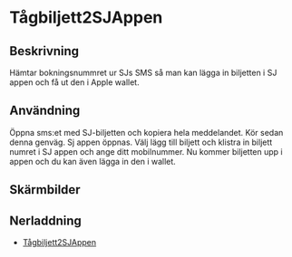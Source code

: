# Tågbiljett2SJAppen

## Beskrivning

Hämtar bokningsnummret ur SJs SMS så man kan lägga in biljetten i SJ appen och få ut den i Apple wallet.

## Användning

Öppna sms:et med SJ-biljetten och kopiera hela meddelandet. Kör sedan denna genväg. Sj appen öppnas. Välj lägg till biljett och klistra in biljett numret i SJ appen och ange ditt mobilnummer. Nu kommer biljetten upp i appen och du kan även lägga in den i wallet.

## Skärmbilder

## Nerladdning

- [Tågbiljett2SJAppen](https://www.icloud.com/shortcuts/81cb284c1609441db2aff184b46f4079)
